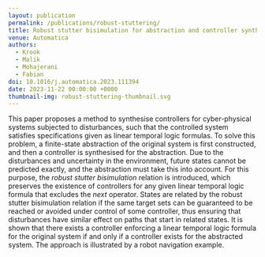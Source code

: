 ```yaml
---
layout: publication
permalink: /publications/robust-stuttering/
title: Robust stutter bisimulation for abstraction and controller synthesis with disturbance
venue: Automatica
authors:
  - Krook
  - Malik
  - Mohajerani
  - Fabian
doi: 10.1016/j.automatica.2023.111394
date: 2023-11-22 00:00:00 +0000
thumbnail-img: robust-stuttering-thumbnail.svg
---
```

This paper proposes a method to synthesise controllers for cyber-physical systems subjected to disturbances, such that the controlled system satisfies specifications given as linear temporal logic formulas. To solve this problem, a finite-state abstraction of the original system is first constructed, and then a controller is synthesised for the abstraction. Due to the disturbances and uncertainty in the environment, future states cannot be predicted exactly, and the abstraction must take this into account. For this purpose, the _robust stutter bisimulation_ relation is introduced, which preserves the existence of controllers for any given linear temporal logic formula that excludes the _next_ operator. States are related by the robust stutter bisimulation relation if the same target sets can be guaranteed to be reached or avoided under control of some controller, thus ensuring that disturbances have similar effect on paths that start in related states. It is shown that there exists a controller enforcing a linear temporal logic formula for the original system if and only if a controller exists for the abstracted system. The approach is illustrated by a robot navigation example.